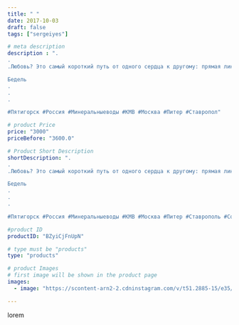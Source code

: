 ```yaml
---
title: " "
date: 2017-10-03
draft: false
tags: ["sergeiyes"]

# meta description
description : ".
.
.Любовь? Это самый короткий путь от одного сердца к другому: прямая линия.

Бедель
.
.
.

#Пятигорск #Россия #Минеральныеводы #КМВ #Москва #Питер #Ставропол"

# product Price
price: "3000"
priceBefore: "3600.0"

# Product Short Description
shortDescription: ".
.
.Любовь? Это самый короткий путь от одного сердца к другому: прямая линия.

Бедель
.
.
.

#Пятигорск #Россия #Минеральныеводы #КМВ #Москва #Питер #Ставрополь #Сочи #Симферополь #Севастополь #СКФО #УФО #Анапа #Краснодар #Екатеринбург #Челябинск #работа #Ессентуки #Железноводск #Кисловодск #бизнес #Ростовнадону #Владикавказ #Нижнийновгород #bizonnl #nl_int #biznes #бизнесидея  #Волгоград #churslabs"

#product ID
productID: "BZyiCjFnUpN"

# type must be "products"
type: "products"

# product Images
# first image will be shown in the product page
images:
  - image: "https://scontent-arn2-2.cdninstagram.com/v/t51.2885-15/e35/25022592_918130975011941_5766909196008161280_n.jpg?tp=1&_nc_ht=scontent-arn2-2.cdninstagram.com&_nc_cat=105&_nc_ohc=4wfooffkr1cAX9hJ6hb&ccb=7-4&oh=61f351209d06da9fa193c241fee14e01&oe=60829B58&_nc_sid=86f79a&ig_cache_key=MTYxNzUwNDkyNDg3NDkxODQ3Nw%3D%3D.2-ccb7-4"

---
```

lorem
